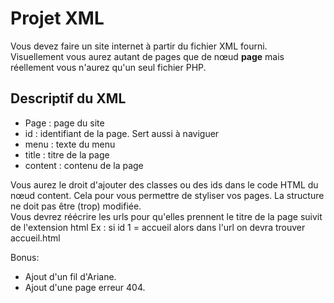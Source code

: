# Projet XML
Vous devez faire un site internet à partir du fichier XML fourni.  
Visuellement vous aurez autant de pages que de nœud **page** mais réellement vous n'aurez qu'un seul fichier PHP. 

## Descriptif du XML
- Page : page du site
- id : identifiant de la page. Sert aussi à naviguer
- menu : texte du menu
- title : titre de la page
- content : contenu de la page

Vous aurez le droit d'ajouter des classes ou des ids dans le code HTML du nœud content. Cela pour vous permettre de styliser vos pages. La structure ne doit pas être (trop) modifiée.   
Vous devrez réécrire les urls pour qu'elles prennent le titre de la page suivit de l'extension html 
Ex : si id 1 = accueil alors dans l'url on devra trouver accueil.html

Bonus:
- Ajout d'un fil d'Ariane.
- Ajout d'une page erreur 404.
